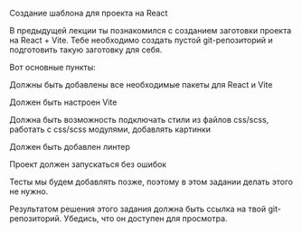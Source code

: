 Создание шаблона для проекта на React
 

В предыдущей лекции ты познакомился с созданием заготовки проекта на React + Vite. Тебе необходимо создать пустой git-репозиторий и подготовить такую заготовку для себя.

Вот основные пункты:

  Должны быть добавлены все необходимые пакеты для React и Vite

  Должен быть настроен Vite

  Должна быть возможность подключать стили из файлов css/scss, работать с css/scss модулями, добавлять картинки

  Должен быть добавлен линтер

  Проект должен запускаться без ошибок

 

Тесты мы будем добавлять позже, поэтому в этом задании делать этого не нужно.

Результатом решения этого задания должна быть ссылка на твой git-репозиторий. Убедись, что он доступен для просмотра.

